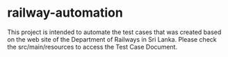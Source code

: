 # railway-automation
This project is intended to automate the test cases that was created based on the web site of the Department of  Railways in Sri Lanka.
Please check the src/main/resources to access the Test Case Document.
